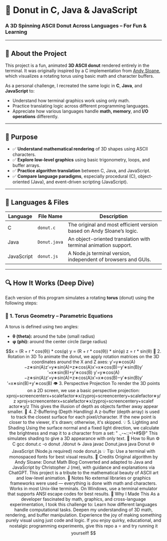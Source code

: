 # 🍩 Donut in C, Java & JavaScript

### A 3D Spinning ASCII Donut Across Languages – For Fun & Learning

---

## 📖 About the Project

This project is a fun, animated **3D ASCII donut** rendered entirely in the terminal. It was originally inspired by a C implementation from [Andy Sloane](https://www.a1k0n.net/2011/07/20/donut-math.html), which visualizes a rotating torus using basic math and character buffers.

As a personal challenge, I recreated the same logic in **C**, **Java**, and **JavaScript** to:
- Understand how terminal graphics work using only math.
- Practice translating logic across different programming languages.
- Appreciate how various languages handle **math, memory**, and **I/O operations** differently.

---

## 🎯 Purpose

- ✅ **Understand mathematical rendering** of 3D shapes using ASCII characters.
- ✅ **Explore low-level graphics** using basic trigonometry, loops, and buffer arrays.
- ✅ **Practice algorithm translation** between C, Java, and JavaScript.
- ✅ **Compare language paradigms**, especially procedural (C), object-oriented (Java), and event-driven scripting (JavaScript).

---

## 🔧 Languages & Files

| Language     | File Name    | Description                                                             |
|--------------|--------------|-------------------------------------------------------------------------|
| C            | `donut.c`    | The original and most efficient version based on Andy Sloane’s logic.   |
| Java         | `Donut.java` | An object-oriented translation with terminal animation support.         |
| JavaScript   | `donut.js`   | A Node.js terminal version, independent of browsers and GUIs.           |

---

## 🔍 How It Works (Deep Dive)

Each version of this program simulates a rotating **torus** (donut) using the following steps:

### 🧮 1. Torus Geometry – Parametric Equations

A torus is defined using two angles:
- **θ (theta):** around the tube (small radius)
- **φ (phi):** around the center circle (large radius)

```math
x = (R + r * cos(θ)) * cos(φ)
y = (R + r * cos(θ)) * sin(φ)
z = r * sin(θ)

🎥 2. Rotation in 3D

To animate the donut, we apply rotation matrices on the 3D coordinates around the X and Z axes:
y′=y∗cos(A)−z∗sin(A)z′=y∗sin(A)+z∗cos(A)x′=x∗cos(B)−y′∗sin(B)y′′=x∗sin(B)+y′∗cos(B)
y′=y∗cos(A)−z∗sin(A)z′=y∗sin(A)+z∗cos(A)x′=x∗cos(B)−y′∗sin(B)y′′=x∗sin(B)+y′∗cos(B)
👁 3. Perspective Projection

To render the 3D points on a 2D screen, we use a basic perspective projection:
xproj=screencenterx+scalefactor∗x/zyproj=screencentery+scalefactor∗y/z
xp​roj=screenc​enterx​+scalef​actor∗x/zyp​roj=screenc​entery​+scalef​actor∗y/z

This gives the illusion of depth as objects farther away appear smaller.
🧱 4. Z-Buffering (Depth Handling)

A z-buffer (depth array) is used to track the closest surface for each pixel/character. If the new point is closer to the viewer, it's drawn; otherwise, it's skipped.
💡 5. Lighting and Shading

Using the surface normal and a fixed light direction, we calculate the brightness and map it to a character from a set:

" .,-~:;=!*#$@"

This simulates shading to give a 3D appearance with only text.
🚀 How to Run
⚙️ C

gcc donut.c -o donut
./donut

☕ Java

javac Donut.java
java Donut

🌐 JavaScript (Node.js required)

node donut.js

    💡 Tip: Use a terminal with monospaced fonts for best visual results.

🙏 Credits

    Original algorithm by Andy Sloane: Donut Math Blog

    Converted and adapted to Java and JavaScript by Christopher J (me), with guidance and explanations via ChatGPT.

    This project is a tribute to the mathematical beauty of ASCII art and low-level animation.

📌 Notes

    No external libraries or graphics frameworks were used — everything is done with math and characters.

    Works in most Unix-like terminals. On Windows, use a terminal emulator that supports ANSI escape codes for best results.

🙌 Why I Made This

As a developer fascinated by math, graphics, and cross-language experimentation, I took this challenge to:

    Learn how different languages handle computational tasks.

    Deepen my understanding of 3D math, rendering, and buffer manipulation.

    Experience the joy of making something purely visual using just code and logic.

If you enjoy quirky, educational, and nostalgic programming experiments, give this repo a ⭐️ and try running it yourself!
